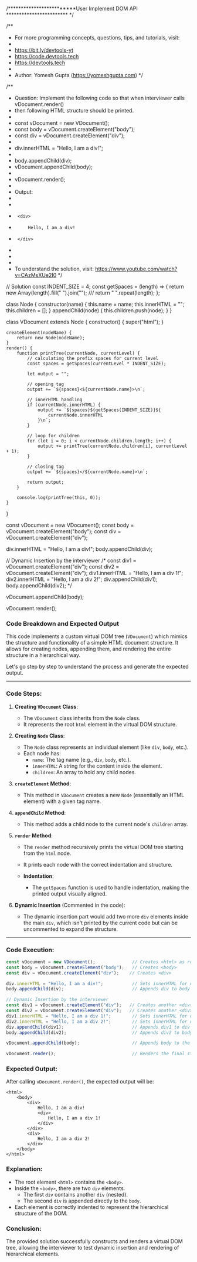 



/*************************User Implement DOM API ************************ */

/**
 * For more programming concepts, questions, tips, and tutorials, visit:
 *
 * https://bit.ly/devtools-yt
 * https://code.devtools.tech
 * https://devtools.tech
 *
 * Author: Yomesh Gupta (https://yomeshgupta.com)
 */

/**
 * Question: Implement the following code so that when interviewer calls vDocument.render()
 * then following HTML structure should be printed.
 *
 * const vDocument = new VDocument();
 * const body = vDocument.createElement("body");
 * const div = vDocument.createElement("div");
 *
 * div.innerHTML = "Hello, I am a div!";
 *
 * body.appendChild(div);
 * vDocument.appendChild(body);
 *
 * vDocument.render();
 *
 * Output:
 * <html>
 * 	<body>
 *		<div>
 * 			Hello, I am a div!
 * 		</div>
 * 	<body>
 * </html>
 *
 * To understand the solution, visit: https://www.youtube.com/watch?v=CAzMsXUe2I0
 */

// Solution
const INDENT_SIZE = 4;
const getSpaces = (length) => {
    return new Array(length).fill(" ").join("");
    ///     return " ".repeat(length);
};

class Node {
    constructor(name) {
        this.name = name;
        this.innerHTML = "";
        this.children = [];
    }
    appendChild(node) {
        this.children.push(node);
    }
}

class VDocument extends Node {
    constructor() {
        super("html");
    }

    createElement(nodeName) {
        return new Node(nodeName);
    }
    render() {
        function printTree(currentNode, currentLevel) {
            // calculating the prefix spaces for current level
            const spaces = getSpaces(currentLevel * INDENT_SIZE);

            let output = "";

            // opening tag
            output += `${spaces}<${currentNode.name}>\n`;

            // innerHTML handling
            if (currentNode.innerHTML) {
                output += `${spaces}${getSpaces(INDENT_SIZE)}${
                    currentNode.innerHTML
                }\n`;
            }

            // loop for children
            for (let i = 0; i < currentNode.children.length; i++) {
                output += printTree(currentNode.children[i], currentLevel + 1);
            }

            // closing tag
            output += `${spaces}</${currentNode.name}>\n`;

            return output;
        }

        console.log(printTree(this, 0));
    }
}

const vDocument = new VDocument();
const body = vDocument.createElement("body");
const div = vDocument.createElement("div");

div.innerHTML = "Hello, I am a div!";
body.appendChild(div);

// Dynamic Insertion by the interviewer
/*
	const div1 = vDocument.createElement("div");
	const div2 = vDocument.createElement("div");
	div1.innerHTML = "Hello, I am a div 1!";
	div2.innerHTML = "Hello, I am a div 2!";
	div.appendChild(div1);
	body.appendChild(div2);
*/

vDocument.appendChild(body);

vDocument.render();



### Code Breakdown and Expected Output

This code implements a custom virtual DOM tree (`VDocument`) which mimics the structure and functionality of a simple HTML document structure. It allows for creating nodes, appending them, and rendering the entire structure in a hierarchical way.

Let's go step by step to understand the process and generate the expected output.

---

### Code Steps:

1. **Creating `VDocument` Class**: 
   - The `VDocument` class inherits from the `Node` class.
   - It represents the root `html` element in the virtual DOM structure.

2. **Creating `Node` Class**:
   - The `Node` class represents an individual element (like `div`, `body`, etc.).
   - Each node has:
     - `name`: The tag name (e.g., `div`, `body`, etc.).
     - `innerHTML`: A string for the content inside the element.
     - `children`: An array to hold any child nodes.

3. **`createElement` Method**:
   - This method in `VDocument` creates a new `Node` (essentially an HTML element) with a given tag name.

4. **`appendChild` Method**:
   - This method adds a child node to the current node's `children` array.

5. **`render` Method**:
   - The `render` method recursively prints the virtual DOM tree starting from the `html` node.
   - It prints each node with the correct indentation and structure.
   
   - **Indentation**:
     - The `getSpaces` function is used to handle indentation, making the printed output visually aligned.

6. **Dynamic Insertion** (Commented in the code):
   - The dynamic insertion part would add two more `div` elements inside the main `div`, which isn't printed by the current code but can be uncommented to expand the structure.

---

### Code Execution:

```javascript
const vDocument = new VDocument();              // Creates <html> as root
const body = vDocument.createElement("body");   // Creates <body>
const div = vDocument.createElement("div");    // Creates <div>

div.innerHTML = "Hello, I am a div!";           // Sets innerHTML for div
body.appendChild(div);                          // Appends div to body

// Dynamic Insertion by the interviewer
const div1 = vDocument.createElement("div");   // Creates another <div>
const div2 = vDocument.createElement("div");   // Creates another <div>
div1.innerHTML = "Hello, I am a div 1!";        // Sets innerHTML for div1
div2.innerHTML = "Hello, I am a div 2!";        // Sets innerHTML for div2
div.appendChild(div1);                          // Appends div1 to div
body.appendChild(div2);                         // Appends div2 to body

vDocument.appendChild(body);                    // Appends body to the root (html)

vDocument.render();                             // Renders the final structure
```

### Expected Output:

After calling `vDocument.render()`, the expected output will be:

```
<html>
    <body>
        <div>
            Hello, I am a div!
            <div>
                Hello, I am a div 1!
            </div>
        </div>
        <div>
            Hello, I am a div 2!
        </div>
    </body>
</html>
```

### Explanation:
- The root element `<html>` contains the `<body>`.
- Inside the `<body>`, there are two `div` elements.
  - The first `div` contains another `div` (nested).
  - The second `div` is appended directly to the `body`.
- Each element is correctly indented to represent the hierarchical structure of the DOM.

### Conclusion:
The provided solution successfully constructs and renders a virtual DOM tree, allowing the interviewer to test dynamic insertion and rendering of hierarchical elements.